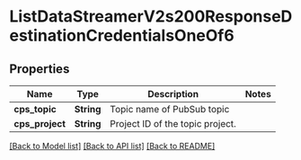 # ListDataStreamerV2s200ResponseDestinationCredentialsOneOf6

## Properties

Name | Type | Description | Notes
------------ | ------------- | ------------- | -------------
**cps_topic** | **String** | Topic name of PubSub topic | 
**cps_project** | **String** | Project ID of the topic project. | 

[[Back to Model list]](../README.md#documentation-for-models) [[Back to API list]](../README.md#documentation-for-api-endpoints) [[Back to README]](../README.md)


